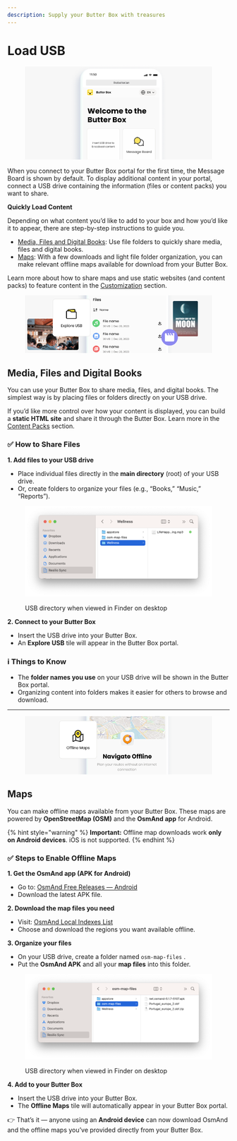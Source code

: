 ```yaml
---
description: Supply your Butter Box with treasures
---
```


# Load USB

<figure><img src="../.gitbook/assets/default portal.png" alt=""><figcaption></figcaption></figure>

When you connect to your Butter Box portal for the first time, the Message Board is shown by default. To display additional content in your portal, connect a USB drive containing the information (files or content packs) you want to share.&#x20;



**Quickly Load Content**

Depending on what content you’d like to add to your box and how you’d like it to appear, there are step-by-step instructions to guide you.

* [Media, Files and Digital Books](load-usb.md#media-files-and-digital-books): Use file folders to quickly share media, files and digital books.
* [Maps](load-usb.md#maps): With a few downloads and light file folder organization, you can make relevant offline maps available for download from your Butter Box.

Learn more about how to share maps and use static websites (and content packs) to feature content in the [Customization](../customization/) section.



<figure><img src="../.gitbook/assets/media-type-explore.png" alt=""><figcaption></figcaption></figure>

## Media, Files and Digital Books

You can use your Butter Box to share media, files, and digital books. The simplest way is by placing files or folders directly on your USB drive.

If you’d like more control over how your content is displayed, you can build a **static HTML site** and share it through the Butter Box. Learn more in the [Content Packs](../customization/content-packs.md) section.

### ✅ How to Share Files

**1. Add files to your USB drive**

* Place individual files directly in the **main directory** (root) of your USB drive.
* Or, create folders to organize your files (e.g., “Books,” “Music,” “Reports”).

<figure><img src="../.gitbook/assets/Screenshot 2025-08-16 at 9.50.15 PM.png" alt=""><figcaption><p>USB directory when viewed in Finder on desktop</p></figcaption></figure>

**2. Connect to your Butter Box**

* Insert the USB drive into your Butter Box.
* An **Explore USB** tile will appear in the Butter Box portal.

### ℹ️ Things to Know

* The **folder names you use** on your USB drive will be shown in the Butter Box portal.
* Organizing content into folders makes it easier for others to browse and download.



***



<figure><img src="../.gitbook/assets/media-type-maps.png" alt=""><figcaption></figcaption></figure>

## Maps

You can make offline maps available from your Butter Box. These maps are powered by **OpenStreetMap (OSM)** and the **OsmAnd app** for Android.

{% hint style="warning" %}
**Important:** Offline map downloads work **only on Android devices**. iOS is not supported.
{% endhint %}

### ✅ Steps to Enable Offline Maps

**1. Get the OsmAnd app (APK for Android)**

* Go to: [OsmAnd Free Releases — Android](https://osmand.net/)
* Download the latest APK file.

**2. Download the map files you need**

* Visit: [OsmAnd Local Indexes List](https://osmand.net/list?sortby=size\&asc=false)
* Choose and download the regions you want available offline.

**3. Organize your files**

* On your USB drive, create a folder named  `osm-map-files` .&#x20;
* Put the **OsmAnd APK** and all your **map files** into this folder.

<figure><img src="../.gitbook/assets/Screenshot 2025-08-16 at 9.44.40 PM.png" alt=""><figcaption><p>USB directory when viewed in Finder on desktop</p></figcaption></figure>

**4. Add to your Butter Box**

* Insert the USB drive into your Butter Box.
* The **Offline Maps** tile will automatically appear in your Butter Box portal.

👉 That’s it — anyone using an **Android device** can now download OsmAnd and the offline maps you’ve provided directly from your Butter Box.



